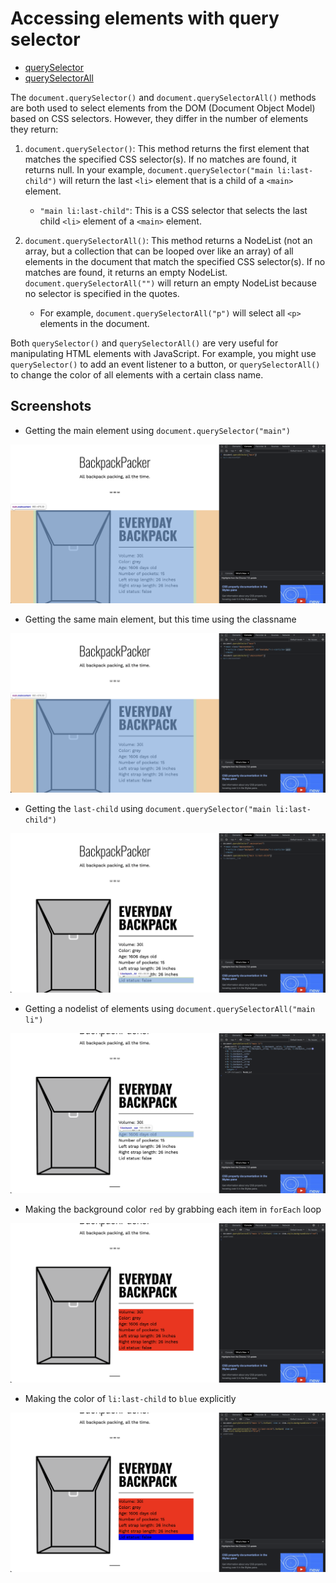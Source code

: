 # Accessing elements with query selector

- [querySelector](https://developer.mozilla.org/en-US/docs/Web/API/Document/querySelector)
- [querySelectorAll](https://developer.mozilla.org/en-US/docs/Web/API/Document/querySelectorAll)

The `document.querySelector()` and `document.querySelectorAll()` methods are both used to select elements from the DOM (Document Object Model) based on CSS selectors. However, they differ in the number of elements they return:

1. `document.querySelector()`: This method returns the first element that matches the specified CSS selector(s). If no matches are found, it returns null. In your example, `document.querySelector("main li:last-child")` will return the last `<li>` element that is a child of a `<main>` element.

    - `"main li:last-child"`: This is a CSS selector that selects the last child `<li>` element of a `<main>` element.

2. `document.querySelectorAll()`: This method returns a NodeList (not an array, but a collection that can be looped over like an array) of all elements in the document that match the specified CSS selector(s). If no matches are found, it returns an empty NodeList. `document.querySelectorAll("")` will return an empty NodeList because no selector is specified in the quotes. 

    - For example, `document.querySelectorAll("p")` will select all `<p>` elements in the document.

Both `querySelector()` and `querySelectorAll()` are very useful for manipulating HTML elements with JavaScript. For example, you might use `querySelector()` to add an event listener to a button, or `querySelectorAll()` to change the color of all elements with a certain class name.

## Screenshots

- Getting the main element using `document.querySelector("main")`

![img](.images/image-2023-04-30-15-54-51.png)

- Getting the same main element, but this time using the classname

![img](.images/image-2023-04-30-15-56-27.png)

- Getting the `last-child` using `document.querySelector("main li:last-child")`

![img](.images/image-2023-04-30-16-00-18.png)

- Getting a nodelist of elements using `document.querySelectorAll("main li")`

![img](.images/image-2023-04-30-16-06-51.png)

- Making the background color `red` by grabbing each item in `forEach` loop

![img](.images/image-2023-04-30-16-09-47.png)

- Making the color of `li:last-child` to `blue` explicitly

![img](.images/image-2023-04-30-16-10-50.png)
